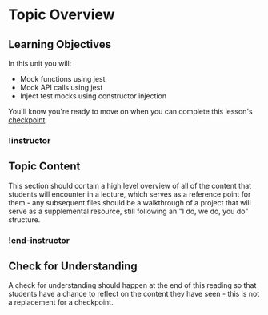 # Topic Overview

## Learning Objectives

In this unit you will:

- Mock functions using jest
- Mock API calls using jest
- Inject test mocks using constructor injection
 
You'll know you're ready to move on when you can complete this lesson's [checkpoint](../../checkpoints/javascript-mocking-checkpoint.md).

### !instructor

<!-- Note:  Remove this instructor tag if you are past phase one of a migration/creation -->

## Topic Content

This section should contain a high level overview of all of the content that students will encounter in a lecture, which serves as a reference point for them - any subsequent files should be a walkthrough of a project that will serve as a supplemental resource, still following an "I do, we do, you do" structure.

### !end-instructor

## Check for Understanding

A check for understanding should happen at the end of this reading so that students have a chance to reflect on the content they have seen - this is not a replacement for a checkpoint.


